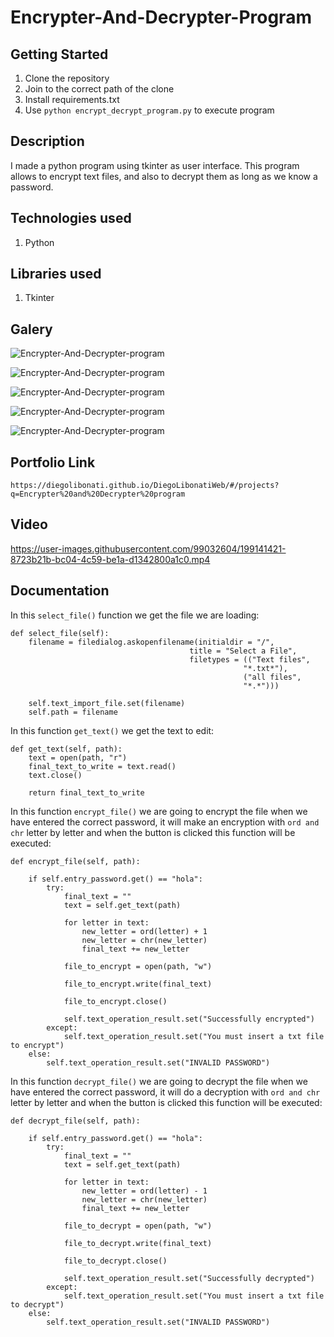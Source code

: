 # Encrypter-And-Decrypter-Program

## Getting Started

1. Clone the repository
2. Join to the correct path of the clone
3. Install requirements.txt
4. Use `python encrypt_decrypt_program.py` to execute program

## Description

I made a python program using tkinter as user interface. This program allows to encrypt text files, and also to decrypt them as long as we know a password.

## Technologies used

1. Python

## Libraries used

1. Tkinter

## Galery

![Encrypter-And-Decrypter-program](https://raw.githubusercontent.com/DiegoLibonati/DiegoLibonatiWeb/main/data/projects/Python/Imagenes/encranddecr-0.jpg)

![Encrypter-And-Decrypter-program](https://raw.githubusercontent.com/DiegoLibonati/DiegoLibonatiWeb/main/data/projects/Python/Imagenes/encranddecr-1.jpg)

![Encrypter-And-Decrypter-program](https://raw.githubusercontent.com/DiegoLibonati/DiegoLibonatiWeb/main/data/projects/Python/Imagenes/encranddecr-2.jpg)

![Encrypter-And-Decrypter-program](https://raw.githubusercontent.com/DiegoLibonati/DiegoLibonatiWeb/main/data/projects/Python/Imagenes/encranddecr-3.jpg)

![Encrypter-And-Decrypter-program](https://raw.githubusercontent.com/DiegoLibonati/DiegoLibonatiWeb/main/data/projects/Python/Imagenes/encranddecr-4.jpg)

## Portfolio Link

`https://diegolibonati.github.io/DiegoLibonatiWeb/#/projects?q=Encrypter%20and%20Decrypter%20program`

## Video

https://user-images.githubusercontent.com/99032604/199141421-8723b21b-bc04-4c59-be1a-d1342800a1c0.mp4

## Documentation

In this `select_file()` function we get the file we are loading:

```
def select_file(self):
    filename = filedialog.askopenfilename(initialdir = "/",
                                        title = "Select a File",
                                        filetypes = (("Text files",
                                                    "*.txt*"),
                                                    ("all files",
                                                    "*.*")))

    self.text_import_file.set(filename)
    self.path = filename
```

In this function `get_text()` we get the text to edit:

```
def get_text(self, path):
    text = open(path, "r")
    final_text_to_write = text.read()
    text.close()

    return final_text_to_write
```

In this function `encrypt_file()` we are going to encrypt the file when we have entered the correct password, it will make an encryption with `ord and chr` letter by letter and when the button is clicked this function will be executed:

```
def encrypt_file(self, path):

    if self.entry_password.get() == "hola":
        try:
            final_text = ""
            text = self.get_text(path)

            for letter in text:
                new_letter = ord(letter) + 1
                new_letter = chr(new_letter)
                final_text += new_letter

            file_to_encrypt = open(path, "w")

            file_to_encrypt.write(final_text)

            file_to_encrypt.close()

            self.text_operation_result.set("Successfully encrypted")
        except:
            self.text_operation_result.set("You must insert a txt file to encrypt")
    else:
        self.text_operation_result.set("INVALID PASSWORD")
```

In this function `decrypt_file()` we are going to decrypt the file when we have entered the correct password, it will do a decryption with `ord and chr` letter by letter and when the button is clicked this function will be executed:

```
def decrypt_file(self, path):

    if self.entry_password.get() == "hola":
        try:
            final_text = ""
            text = self.get_text(path)

            for letter in text:
                new_letter = ord(letter) - 1
                new_letter = chr(new_letter)
                final_text += new_letter

            file_to_decrypt = open(path, "w")

            file_to_decrypt.write(final_text)

            file_to_decrypt.close()

            self.text_operation_result.set("Successfully decrypted")
        except:
            self.text_operation_result.set("You must insert a txt file to decrypt")
    else:
        self.text_operation_result.set("INVALID PASSWORD")
```
